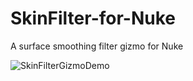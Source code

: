 # SkinFilter-for-Nuke
A surface smoothing filter gizmo for Nuke

![SkinFilterGizmoDemo](https://github.com/marckrieger/Skin-Filter-for-Nuke/assets/74256390/2dd11440-5e99-4c82-9ed1-68767981179f)
